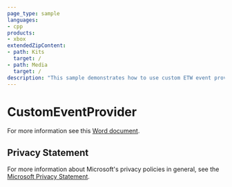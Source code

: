 ```yaml
---
page_type: sample
languages:
- cpp
products:
- xbox
extendedZipContent:
- path: Kits
  target: /
- path: Media
  target: /
description: "This sample demonstrates how to use custom ETW event providers on Xbox One."
---
```


# CustomEventProvider

For more information see this [Word document](https://github.com/microsoft/Xbox-ATG-Samples/blob/master/XDKSamples/System/CustomEventProvider/ReadMe.docx).

## Privacy Statement

For more information about Microsoft's privacy policies in general, see the [Microsoft Privacy Statement](https://privacy.microsoft.com/en-us/privacystatement/).
